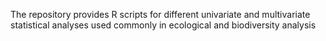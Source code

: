 The repository provides R scripts for different univariate and multivariate statistical analyses used commonly in ecological and biodiversity analysis
